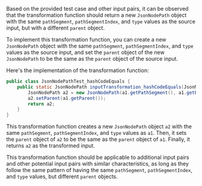 Based on the provided test case and other input pairs, it can be observed that the transformation function should return a new `JsonNodePath` object with the same `pathSegment`, `pathSegmentIndex`, and `type` values as the source input, but with a different `parent` object.

To implement this transformation function, you can create a new `JsonNodePath` object with the same `pathSegment`, `pathSegmentIndex`, and `type` values as the source input, and set the `parent` object of the new `JsonNodePath` to be the same as the `parent` object of the source input.

Here's the implementation of the transformation function:

```java
public class JsonNodePathTest_hashCodeEquals {
    public static JsonNodePath inputTransformation_hashCodeEquals(JsonNodePath a1)  {
        JsonNodePath a2 = new JsonNodePath(a1.getPathSegment(), a1.getPathSegmentIndex(), a1.getType());
        a2.setParent(a1.getParent());
        return a2;
    }
}
```

This transformation function creates a new `JsonNodePath` object `a2` with the same `pathSegment`, `pathSegmentIndex`, and `type` values as `a1`. Then, it sets the `parent` object of `a2` to be the same as the `parent` object of `a1`. Finally, it returns `a2` as the transformed input.

This transformation function should be applicable to additional input pairs and other potential input pairs with similar characteristics, as long as they follow the same pattern of having the same `pathSegment`, `pathSegmentIndex`, and `type` values, but different `parent` objects.